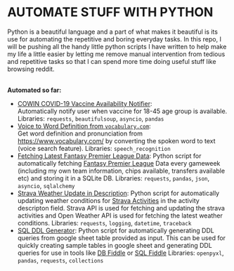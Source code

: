 # AUTOMATE STUFF WITH PYTHON

Python is a beautiful language and a part of what makes it beautiful is its use for automating the repetitive and boring everyday tasks.
In this repo, I will be pushing all the handy little python scripts I have written to help make my life a little easier by letting me remove manual intervention
from tedious and repetitive tasks so that I can spend more time doing useful stuff like browsing reddit.
<br><br>  

**Automated so far:**  
- [COWIN COVID-19 Vaccine Availability Notifier](vaccine_automatic_notification):   
  Automatically notify user when vaccine for 18-45 age group is available. Libraries: `requests`, `beautifulsoup`, `asyncio`, `pandas`
- [Voice to Word Definition from `vocabulary.com`](voice_to_word_definition):   
  Get word definition and pronunciation from https://www.vocabulary.com/ by converting the spoken word to text (voice search feature). Libraries: `speech_recognition`
- [Fetching Latest Fantasy Premier League Data](fantasy_permier_league_data):
  Python script for automatically fetching [Fantasy Premier League](https://www.premierleague.com/news/2173986) Data every gameweek (including my own team information, chips available, transfers available etc) and storing it in a SQLite DB. Libraries: `requests`, `pandas`, `json`, `asyncio`, `sqlalchemy`
- [Strava Weather Update in Description](strava-weather-update):
  Python script for automatically updating weather conditions for [Strava Activities](https://www.strava.com/dashboard) in the activity descripton field. Strava API is used for fetching and updating the strava activities and Open Weather API is used for fetching the latest weather conditions. Libraries: `requests`, `logging`, `datetime`, `traceback`
- [SQL DDL Generator](sql-ddl-generator):
  Python script for automatically generating DDL queries from google sheet table provided as input. This can be used for quickly creating sample tables in google sheet and generating DDL queries for use in tools like [DB Fiddle](https://dbfiddle.uk/) or [SQL Fiddle](http://sqlfiddle.com/) Libraries: `openpyxl`, `pandas`, `requests`, `collections`


